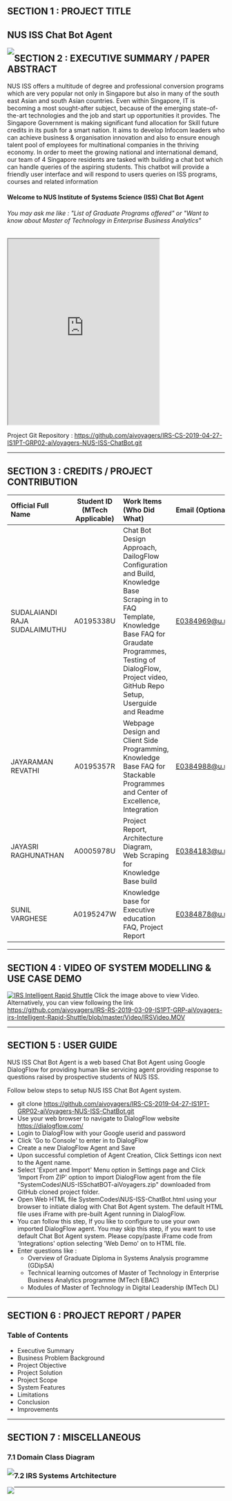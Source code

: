 ## SECTION 1 : PROJECT TITLE
## NUS ISS Chat Bot Agent 


<img src="images/branding-iss.png"
     style="float: left; margin-right: 0px;" /> 

<!---
<img src="images/branding-iss.png"
     style="float: left; margin-right: 0px;" width="400" /> 
-->
## SECTION 2 : EXECUTIVE SUMMARY / PAPER ABSTRACT
NUS ISS offers a multitude of degree and professional conversion programs which are very popular not only in Singapore but also in many of the south east Asian and south Asian countries. Even within Singapore, IT is becoming a most sought-after subject, because of the emerging state-of-the-art technologies and the job and start up opportunities it provides.
The Singapore Government is making significant fund allocation for Skill future credits in its push for a smart nation. It aims to develop Infocom leaders who can achieve business & organisation innovation and also to ensure enough talent pool of employees for multinational companies in the thriving economy.
In order to meet the growing national and international demand, our team of 4 Singapore residents are tasked with building a chat bot which can handle queries of the aspiring students. This chatbot will provide a friendly user interface and will respond to users queries on ISS programs, courses and related information

#### Welcome to NUS Institute of Systems Science (ISS) Chat Bot Agent
<H6>You may ask me like : 
"List of Graduate Programs offered" or 
"Want to know about Master of Technology in Enterprise Business Analytics"</H6>

<iframe
    allow="microphone;"
    width="350"
    height="430"
    src="https://console.dialogflow.com/api-client/demo/embedded/d67c9f9f-521d-42ab-b497-0587ccf865ab">
</iframe>


Project Git Repository : https://github.com/aivoyagers/IRS-CS-2019-04-27-IS1PT-GRP02-aiVoyagers-NUS-ISS-ChatBot.git 

---
## SECTION 3 : CREDITS / PROJECT CONTRIBUTION

| Official Full Name  | Student ID (MTech Applicable)  | Work Items (Who Did What) | Email (Optional) |
| :------------ |:---------------:| :-----| :-----|
| SUDALAIANDI RAJA SUDALAIMUTHU | A0195338U |Chat Bot Design Approach, DailogFlow Configuration and Build, Knowledge Base Scraping in to FAQ Template, Knowledge Base FAQ for Graudate Programmes, Testing of DialogFlow, Project video, GitHub Repo Setup, Userguide and Readme | E0384969@u.nus.edu |
| JAYARAMAN REVATHI | A0195357R | Webpage Design and Client Side Programming, Knowledge Base FAQ for Stackable Programmes and Center of Excellence, Integration | E0384988@u.nus.edu |
| JAYASRI RAGHUNATHAN | A0005978U | Project Report, Architecture Diagram, Web Scraping for Knowledge Base build | E0384183@u.nus.edu |
| SUNIL VARGHESE | A0195247W | Knowledge base for Executive education FAQ, Project Report | E0384878@u.nus.edu |


---
## SECTION 4 : VIDEO OF SYSTEM MODELLING & USE CASE DEMO
[![IRS Intelligent Rapid Shuttle](SystemCodes/static/IRS-Output.jpg)](https://youtu.be/W3MZEjSZb8A "IRS Shuttle Service")
Click the image above to view Video. Alternatively, you can view following the link https://github.com/aivoyagers/IRS-RS-2019-03-09-IS1PT-GRP-aiVoyagers-irs-Intelligent-Rapid-Shuttle/blob/master/Video/IRSVideo.MOV

---
## SECTION 5 : USER GUIDE
NUS ISS Chat Bot Agent is a web based Chat Bot Agent using Google DialogFlow for providing human like servicing agent providing response to questions raised by prospective students of NUS ISS. 

Follow below steps to setup NUS ISS Chat Bot Agent system.

+	git clone https://github.com/aivoyagers/IRS-CS-2019-04-27-IS1PT-GRP02-aiVoyagers-NUS-ISS-ChatBot.git
+	Use your web browser to navigate to DialogFlow website https://dialogflow.com/
+ Login to DialogFlow with your Google userid and password
+ Click 'Go to Console' to enter in to DialogFlow
+ Create a new DialogFlow Agent and Save
+ Upon successful completion of Agent Creation, Click Settings icon next to the Agent name.
+ Select 'Export and Import' Menu option in Settings page and Click 'Import From ZIP' option to import DialogFlow agent from the file "SystemCodes\NUS-ISSchatBOT-aiVoyagers.zip" downloaded from GitHub cloned project folder.
+ Open Web HTML file SystemCodes\NUS-ISS-ChatBot.html using your browser to initiate dialog with Chat Bot Agent system. The default HTML file uses iFrame with pre-built Agent running in DialogFlow. 
+ You can follow this step, If you like to configure to use your own imported DialogFlow agent. You may skip this step, if you want to use default Chat Bot Agent system. Please copy/paste iFrame code from 'Integrations' option selecting 'Web Demo' on to HTML file. 
+ Enter questions like :
  + Overview of Graduate Diploma in Systems Analysis programme (GDipSA)
  + Technical learning outcomes of Master of Technology in Enterprise Business Analytics programme (MTech EBAC)
  + Modules of Master of Technology in Digital Leadership (MTech DL)
  


---
## SECTION 6 : PROJECT REPORT / PAPER
### Table of Contents

* Executive Summary
* Business Problem Background
* Project Objective
* Project Solution
* Project Scope
* System Features
* Limitations
* Conclusion
* Improvements



---
## SECTION 7 : MISCELLANEOUS

### 7.1 Domain Class Diagram  
<img src="SystemCodes/static/IRS-Class-Diagram.png"
     style="float: left; margin-right: 0px;" /> 

### 7.2 IRS Systems Artchitecture  
<img src="SystemCodes/static/IRS-Systems-Architecture.png"
     style="float: left; margin-right: 0px;" /> 

---
